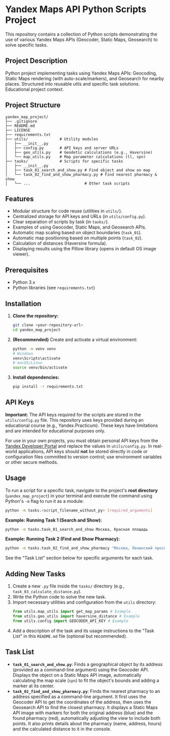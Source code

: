# Yandex Maps API Python Scripts Project

This repository contains a collection of Python scripts demonstrating the use of various Yandex Maps APIs (Geocoder, Static Maps, Geosearch) to solve specific tasks.

## Project Description

Python project implementing tasks using Yandex Maps APIs: Geocoding, Static Maps rendering (with auto-scale/markers), and Geosearch for nearby places. Structured into reusable utils and specific task solutions. Educational project context.

## Project Structure

```
yandex_map_project/
├── .gitignore
├── README.md
├── LICENSE
├── requirements.txt
├── utils/              # Utility modules
│   ├── __init__.py
│   ├── config.py       # API keys and server URLs
│   ├── geo_utils.py    # Geodetic calculations (e.g., Haversine)
│   └── map_utils.py    # Map parameter calculations (ll, spn)
├── tasks/              # Scripts for specific tasks
│   ├── __init__.py
│   ├── task_01_search_and_show.py # Find object and show on map
│   └── task_02_find_and_show_pharmacy.py # Find nearest pharmacy & show
│   └── ...                        # Other task scripts
```

## Features

*   Modular structure for code reuse (utilities in `utils/`).
*   Centralized storage for API keys and URLs (in `utils/config.py`).
*   Clear separation of scripts by task (in `tasks/`).
*   Examples of using Geocoder, Static Maps, and Geosearch APIs.
*   Automatic map scaling based on object boundaries (`task_01`).
*   Automatic map positioning based on multiple points (`task_02`).
*   Calculation of distances (Haversine formula).
*   Displaying results using the Pillow library (opens in default OS image viewer).

## Prerequisites

*   Python 3.x
*   Python libraries (see `requirements.txt`)

## Installation

1.  **Clone the repository:**
    ```bash
    git clone <your-repository-url>
    cd yandex_map_project
    ```
2.  **(Recommended)** Create and activate a virtual environment:
    ```bash
    python -m venv venv
    # Windows
    venv\Scripts\activate
    # macOS/Linux
    source venv/bin/activate
    ```
3.  **Install dependencies:**
    ```bash
    pip install -r requirements.txt
    ```

## API Keys

**Important:** The API keys required for the scripts are stored in the `utils/config.py` file. This repository uses keys provided during an educational course (e.g., Yandex.Practicum). These keys have limitations and are intended for educational purposes only.

For use in your own projects, you must obtain personal API keys from the [Yandex Developer Portal](https://developer.tech.yandex.ru/) and replace the values in `utils/config.py`. In real-world applications, API keys should **not** be stored directly in code or configuration files committed to version control; use environment variables or other secure methods.

## Usage

To run a script for a specific task, navigate to the project's **root directory** (`yandex_map_project`) in your terminal and execute the command using Python's `-m` flag to run it as a module:

```bash
python -m tasks.<script_filename_without_py> [required_arguments]
```

**Example: Running Task 1 (Search and Show):**

```bash
python -m tasks.task_01_search_and_show Москва, Красная площадь
```

**Example: Running Task 2 (Find and Show Pharmacy):**
```bash
python -m tasks.task_02_find_and_show_pharmacy "Москва, Ленинский проспект, 1"
```

See the "Task List" section below for specific arguments for each task.

## Adding New Tasks

1.  Create a new `.py` file inside the `tasks/` directory (e.g., `task_03_calculate_distance.py`).
2.  Write the Python code to solve the new task.
3.  Import necessary utilities and configuration from the `utils` directory:
    ```python
    from utils.map_utils import get_map_params # Example
    from utils.geo_utils import haversine_distance # Example
    from utils.config import GEOCODER_API_KEY # Example
    ```
4.  Add a description of the task and its usage instructions to the "Task List" in this `README.md` file (optional but recommended).

## Task List

*   **`task_01_search_and_show.py`**: Finds a geographical object by its address (provided as a command-line argument) using the Geocoder API. Displays the object on a Static Maps API image, automatically calculating the map scale (`spn`) to fit the object's bounds and adding a marker at its center.
*   **`task_02_find_and_show_pharmacy.py`**: Finds the nearest pharmacy to an address specified as a command-line argument. It first uses the Geocoder API to get the coordinates of the address, then uses the Geosearch API to find the closest pharmacy. It displays a Static Maps API image with markers for both the original address (blue) and the found pharmacy (red), automatically adjusting the view to include both points. It also prints details about the pharmacy (name, address, hours) and the calculated distance to it in the console.
